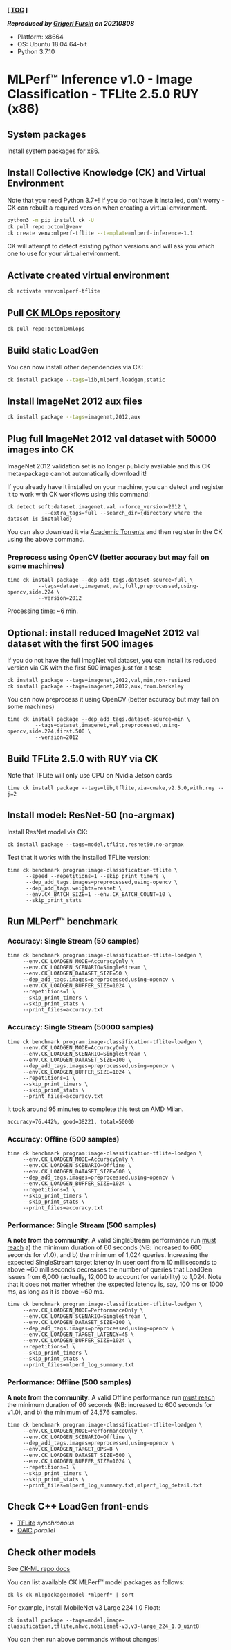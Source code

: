 **[ [TOC](../README.md) ]**

***Reproduced by [Grigori Fursin](https://cKnowledge.io/@gfursin) on 20210808***

* Platform: x8664
* OS: Ubuntu 18.04 64-bit
* Python 3.7.10

# MLPerf&trade; Inference v1.0 - Image Classification - TFLite 2.5.0 RUY (x86)

## System packages

Install system packages for [x86](../platform/amd-milan.md).

## Install Collective Knowledge (CK) and Virtual Environment

Note that you need Python 3.7+! If you do not have it installed, don't worry - 
CK can rebuilt a required version when creating a virtual environment.

```bash
python3 -m pip install ck -U
ck pull repo:octoml@venv
ck create venv:mlperf-tflite --template=mlperf-inference-1.1
```
CK will attempt to detect existing python versions and will ask you which one to use for your virtual environment.

## Activate created virtual environment

```bash
ck activate venv:mlperf-tflite
```

## Pull [CK MLOps repository]( https://github.com/octoml/mlops )

```bash
ck pull repo:octoml@mlops
```

## Build static LoadGen 

You can now install other dependencies via CK:

```bash
ck install package --tags=lib,mlperf,loadgen,static
```

## Install ImageNet 2012 aux files

```bash
ck install package --tags=imagenet,2012,aux
```

## Plug full ImageNet 2012 val dataset with 50000 images into CK

ImageNet 2012 validation set is no longer publicly available
and this CK meta-package cannot automatically download it!

If you already have it installed on your machine, you can detect
and register it to work with CK workflows using this command:

```
ck detect soft:dataset.imagenet.val --force_version=2012 \
            --extra_tags=full --search_dir={directory where the dataset is installed}
```

You can also download it via [Academic Torrents](https://academictorrents.com/details/5d6d0df7ed81efd49ca99ea4737e0ae5e3a5f2e5)
and then register in the CK using the above command.


### Preprocess using OpenCV (better accuracy but may fail on some machines)

```
time ck install package --dep_add_tags.dataset-source=full \
          --tags=dataset,imagenet,val,full,preprocessed,using-opencv,side.224 \
          --version=2012
```

Processing time: ~6 min.



## Optional: install reduced ImageNet 2012 val dataset with the first 500 images

If you do not have the full ImagNet val dataset, you can install its reduced version via CK
with the first 500 images just for a test:
```
ck install package --tags=imagenet,2012,val,min,non-resized
ck install package --tags=imagenet,2012,aux,from.berkeley
```

You can now preprocess it using OpenCV (better accuracy but may fail on some machines)

```
time ck install package --dep_add_tags.dataset-source=min \
         --tags=dataset,imagenet,val,preprocessed,using-opencv,side.224,first.500 \
         --version=2012
```

## Build TFLite 2.5.0 with RUY via CK

Note that TFLite will only use CPU on Nvidia Jetson cards

```
time ck install package --tags=lib,tflite,via-cmake,v2.5.0,with.ruy --j=2
```



## Install model: ResNet-50 (no-argmax)

Install ResNet model via CK:
```
ck install package --tags=model,tflite,resnet50,no-argmax
```

Test that it works with the installed TFLite version:

```
time ck benchmark program:image-classification-tflite \
      --speed --repetitions=1 --skip_print_timers \
      --dep_add_tags.images=preprocessed,using-opencv \
      --dep_add_tags.weights=resnet \
      --env.CK_BATCH_SIZE=1 --env.CK_BATCH_COUNT=10 \
      --skip_print_stats

```

## Run MLPerf&trade; benchmark

### Accuracy: Single Stream (50 samples)

```
time ck benchmark program:image-classification-tflite-loadgen \
     --env.CK_LOADGEN_MODE=AccuracyOnly \
     --env.CK_LOADGEN_SCENARIO=SingleStream \
     --env.CK_LOADGEN_DATASET_SIZE=50 \
     --dep_add_tags.images=preprocessed,using-opencv \
     --env.CK_LOADGEN_BUFFER_SIZE=1024 \
     --repetitions=1 \
     --skip_print_timers \
     --skip_print_stats \
     --print_files=accuracy.txt
```

### Accuracy: Single Stream (50000 samples)

```
time ck benchmark program:image-classification-tflite-loadgen \
     --env.CK_LOADGEN_MODE=AccuracyOnly \
     --env.CK_LOADGEN_SCENARIO=SingleStream \
     --env.CK_LOADGEN_DATASET_SIZE=100 \
     --dep_add_tags.images=preprocessed,using-opencv \
     --env.CK_LOADGEN_BUFFER_SIZE=1024 \
     --repetitions=1 \
     --skip_print_timers \
     --skip_print_stats \
     --print_files=accuracy.txt
```

It took around 95 minutes to complete this test on AMD Milan.

```
accuracy=76.442%, good=38221, total=50000
```

### Accuracy: Offline (500 samples)

```
time ck benchmark program:image-classification-tflite-loadgen \
     --env.CK_LOADGEN_MODE=AccuracyOnly \
     --env.CK_LOADGEN_SCENARIO=Offline \
     --env.CK_LOADGEN_DATASET_SIZE=500 \
     --dep_add_tags.images=preprocessed,using-opencv \
     --env.CK_LOADGEN_BUFFER_SIZE=1024 \
     --repetitions=1 \
     --skip_print_timers \
     --skip_print_stats \
     --print_files=accuracy.txt
```

### Performance: Single Stream (500 samples)

**A note from the community:**
A valid SingleStream performance run [must reach](https://github.com/mlcommons/inference_policies/blob/master/inference_rules.adoc#3-scenarios) 
a) the minimum duration of 60 seconds (NB: increased to 600 seconds for v1.0), and 
b) the minimum of 1,024 queries. Increasing the expected SingleStream target latency
in user.conf from 10 milliseconds to above ~60 milliseconds decreases the
number of queries that LoadGen issues from 6,000 (actually, 12,000
to account for variability) to 1,024. Note that it does not matter whether
the expected latency is, say, 100 ms or 1000 ms, as long as it is above ~60 ms.

```
time ck benchmark program:image-classification-tflite-loadgen \
     --env.CK_LOADGEN_MODE=PerformanceOnly \
     --env.CK_LOADGEN_SCENARIO=SingleStream \
     --env.CK_LOADGEN_DATASET_SIZE=100 \
     --dep_add_tags.images=preprocessed,using-opencv \
     --env.CK_LOADGEN_TARGET_LATENCY=45 \
     --env.CK_LOADGEN_BUFFER_SIZE=1024 \
     --repetitions=1 \
     --skip_print_timers \
     --skip_print_stats \
     --print_files=mlperf_log_summary.txt
```

### Performance: Offline (500 samples)

**A note from the community:**
A valid Offline performance run [must reach](https://github.com/mlcommons/inference_policies/blob/master/inference_rules.adoc#3-scenarios) 
the minimum duration of 60 seconds (NB: increased to 600 seconds for v1.0), and b) the minimum of 24,576 samples.

```
time ck benchmark program:image-classification-tflite-loadgen \
     --env.CK_LOADGEN_MODE=PerformanceOnly \
     --env.CK_LOADGEN_SCENARIO=Offline \
     --dep_add_tags.images=preprocessed,using-opencv \
     --env.CK_LOADGEN_TARGET_QPS=8 \
     --env.CK_LOADGEN_DATASET_SIZE=500 \
     --env.CK_LOADGEN_BUFFER_SIZE=1024 \
     --repetitions=1 \
     --skip_print_timers \
     --skip_print_stats \
     --print_files=mlperf_log_summary.txt,mlperf_log_detail.txt
```

## Check C++ LoadGen front-ends
* [TFLite](https://github.com/mlcommons/ck-mlops/blob/main/program/image-classification-tflite-loadgen/classification.cpp) *synchronous*
* [QAIC](https://github.com/cknowledge/ck-qaic/blob/main/program/image-classification-qaic-loadgen/harness.cpp#L219) *parallel*

## Check other models

See [CK-ML repo docs](https://github.com/mlcommons/ck-ml/blob/main/program/image-classification-tflite-loadgen/README.md)

You can list available CK MLPerf&trade; model packages as follows:
```
ck ls ck-ml:package:model-*mlperf* | sort
```

For example, install MobileNet v3 Large 224 1.0 Float:

```
ck install package --tags=model,image-classification,tflite,nhwc,mobilenet-v3,v3-large_224_1.0_uint8
```

You can then run above commands without changes!

